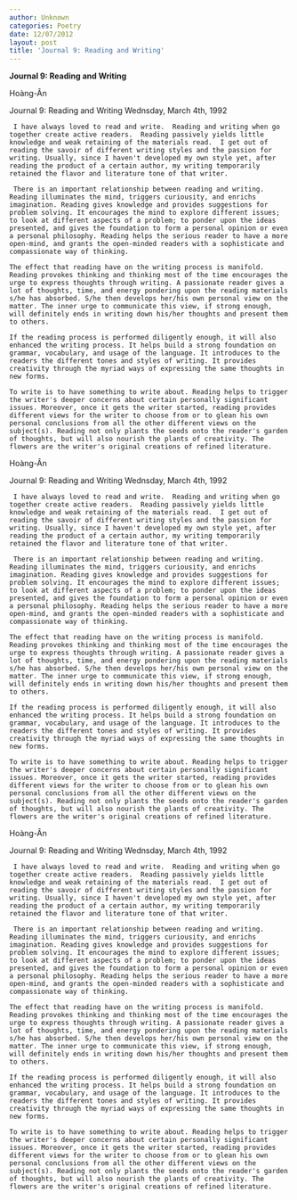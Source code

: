```yaml
---
author: Unknown
categories: Poetry
date: 12/07/2012
layout: post
title: 'Journal 9: Reading and Writing'
---
```


**Journal 9: Reading and Writing**

Hoàng-Ân

Journal 9: Reading and Writing
Wednsday, March 4th, 1992


     I have always loved to read and write.  Reading and writing when go together create active readers.  Reading passively yields little knowledge and weak retaining of the materials read.  I get out of reading the savoir of different writing styles and the passion for writing. Usually, since I haven't developed my own style yet, after reading the product of a certain author, my writing temporarily retained the flavor and literature tone of that writer.

     There is an important relationship between reading and writing. Reading illuminates the mind, triggers curiousity, and enrichs imagination. Reading gives knowledge and provides suggestions for problem solving. It encourages the mind to explore different issues; to look at different aspects of a problem; to ponder upon the ideas presented, and gives the foundation to form a personal opinion or even a personal philosophy. Reading helps the serious reader to have a more open-mind, and grants the open-minded readers with a sophisticate and compassionate way of thinking.

    The effect that reading have o­n the writing process is manifold. Reading provokes thinking and thinking most of the time encourages the urge to express thoughts through writing. A passionate reader gives a lot of thoughts, time, and energy pondering upon the reading materials s/he has absorbed. S/he then develops her/his own personal view o­n the matter. The inner urge to communicate this view, if strong enough, will definitely ends in writing down his/her thoughts and present them to others.

    If the reading process is performed diligently enough, it will also enhanced the writing process. It helps build a strong foundation o­n grammar, vocabulary, and usage of the language. It introduces to the readers the different tones and styles of writing. It provides creativity through the myriad ways of expressing the same thoughts in new forms.

    To write is to have something to write about. Reading helps to trigger the writer's deeper concerns about certain personally significant issues. Moreover, o­nce it gets the writer started, reading provides different views for the writer to choose from or to glean his own personal conclusions from all the other different views o­n the subject(s). Reading not o­nly plants the seeds o­nto the reader's garden of thoughts, but will also nourish the plants of creativity. The flowers are the writer's original creations of refined literature.

Hoàng-Ân

Journal 9: Reading and Writing
Wednsday, March 4th, 1992


     I have always loved to read and write.  Reading and writing when go together create active readers.  Reading passively yields little knowledge and weak retaining of the materials read.  I get out of reading the savoir of different writing styles and the passion for writing. Usually, since I haven't developed my own style yet, after reading the product of a certain author, my writing temporarily retained the flavor and literature tone of that writer.

     There is an important relationship between reading and writing. Reading illuminates the mind, triggers curiousity, and enrichs imagination. Reading gives knowledge and provides suggestions for problem solving. It encourages the mind to explore different issues; to look at different aspects of a problem; to ponder upon the ideas presented, and gives the foundation to form a personal opinion or even a personal philosophy. Reading helps the serious reader to have a more open-mind, and grants the open-minded readers with a sophisticate and compassionate way of thinking.

    The effect that reading have o­n the writing process is manifold. Reading provokes thinking and thinking most of the time encourages the urge to express thoughts through writing. A passionate reader gives a lot of thoughts, time, and energy pondering upon the reading materials s/he has absorbed. S/he then develops her/his own personal view o­n the matter. The inner urge to communicate this view, if strong enough, will definitely ends in writing down his/her thoughts and present them to others.

    If the reading process is performed diligently enough, it will also enhanced the writing process. It helps build a strong foundation o­n grammar, vocabulary, and usage of the language. It introduces to the readers the different tones and styles of writing. It provides creativity through the myriad ways of expressing the same thoughts in new forms.

    To write is to have something to write about. Reading helps to trigger the writer's deeper concerns about certain personally significant issues. Moreover, o­nce it gets the writer started, reading provides different views for the writer to choose from or to glean his own personal conclusions from all the other different views o­n the subject(s). Reading not o­nly plants the seeds o­nto the reader's garden of thoughts, but will also nourish the plants of creativity. The flowers are the writer's original creations of refined literature.

Hoàng-Ân

Journal 9: Reading and Writing
Wednsday, March 4th, 1992


     I have always loved to read and write.  Reading and writing when go together create active readers.  Reading passively yields little knowledge and weak retaining of the materials read.  I get out of reading the savoir of different writing styles and the passion for writing. Usually, since I haven't developed my own style yet, after reading the product of a certain author, my writing temporarily retained the flavor and literature tone of that writer.

     There is an important relationship between reading and writing. Reading illuminates the mind, triggers curiousity, and enrichs imagination. Reading gives knowledge and provides suggestions for problem solving. It encourages the mind to explore different issues; to look at different aspects of a problem; to ponder upon the ideas presented, and gives the foundation to form a personal opinion or even a personal philosophy. Reading helps the serious reader to have a more open-mind, and grants the open-minded readers with a sophisticate and compassionate way of thinking.

    The effect that reading have o­n the writing process is manifold. Reading provokes thinking and thinking most of the time encourages the urge to express thoughts through writing. A passionate reader gives a lot of thoughts, time, and energy pondering upon the reading materials s/he has absorbed. S/he then develops her/his own personal view o­n the matter. The inner urge to communicate this view, if strong enough, will definitely ends in writing down his/her thoughts and present them to others.

    If the reading process is performed diligently enough, it will also enhanced the writing process. It helps build a strong foundation o­n grammar, vocabulary, and usage of the language. It introduces to the readers the different tones and styles of writing. It provides creativity through the myriad ways of expressing the same thoughts in new forms.

    To write is to have something to write about. Reading helps to trigger the writer's deeper concerns about certain personally significant issues. Moreover, o­nce it gets the writer started, reading provides different views for the writer to choose from or to glean his own personal conclusions from all the other different views o­n the subject(s). Reading not o­nly plants the seeds o­nto the reader's garden of thoughts, but will also nourish the plants of creativity. The flowers are the writer's original creations of refined literature.
